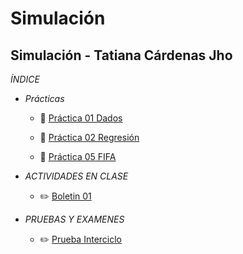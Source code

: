 # Simulación
## Simulación - Tatiana Cárdenas Jho

*ÍNDICE*
- *Prácticas*
  - :file_folder: [Práctica 01 Dados](https://github.com/tatcjho/Simulacion/tree/main/Dados%20suma)

  - :file_folder: [Práctica 02 Regresión](https://github.com/tatcjho/Simulacion/tree/main/Covid-Ecuador)

  - :file_folder: [Práctica 05 FIFA]( https://github.com/tatcjho/Simulacion/tree/main/FIFA)



- *ACTIVIDADES EN CLASE*
  - :pencil2: [Boletin 01 ](https://github.com/tatcjho/Simulacion/tree/main/Boletin1)

- *PRUEBAS Y EXAMENES*
  - :pencil2: [Prueba Interciclo ](https://github.com/tatcjho/Simulacion/tree/main/PRUEBA%201%20-%20Cardenas%20Tatiana)

